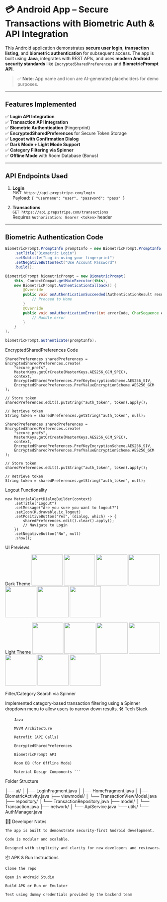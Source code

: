 
# 💳 Android App – Secure Transactions with Biometric Auth & API Integration

This Android application demonstrates **secure user login**, **transaction listing**, and **biometric authentication** for subsequent access. The app is built using **Java**, integrates with REST APIs, and uses **modern Android security standards** like `EncryptedSharedPreferences` and **BiometricPrompt API**.

> ✅ **Note**: App name and icon are AI-generated placeholders for demo purposes.

---

##  Features Implemented

✅ **Login API Integration**  
✅ **Transaction API Integration**  
✅ **Biometric Authentication** (Fingerprint)  
✅ **EncryptedSharedPreferences** for Secure Token Storage  
✅ **Logout with Confirmation Dialog**  
✅ **Dark Mode + Light Mode Support**  
✅ **Category Filtering via Spinner**  
✅ **Offline Mode** with Room Database (Bonus)  

---

##  API Endpoints Used

1. **Login**  
   `POST https://api.prepstripe.com/login`  
   Payload: `{ "username": "user", "password": "pass" }`

2. **Transactions**  
   `GET https://api.prepstripe.com/transactions`  
   Requires `Authorization: Bearer <token>` header

---

##  Biometric Authentication Code

```java
BiometricPrompt.PromptInfo promptInfo = new BiometricPrompt.PromptInfo.Builder()
    .setTitle("Biometric Login")
    .setSubtitle("Log in using your fingerprint")
    .setNegativeButtonText("Use Account Password")
    .build();

BiometricPrompt biometricPrompt = new BiometricPrompt(
    this, ContextCompat.getMainExecutor(this),
    new BiometricPrompt.AuthenticationCallback() {
        @Override
        public void onAuthenticationSucceeded(AuthenticationResult result) {
            // Proceed to Home
        }
        @Override
        public void onAuthenticationError(int errorCode, CharSequence errString) {
            // Handle error
        }
    }
);

biometricPrompt.authenticate(promptInfo);
```

EncryptedSharedPreferences Code
```
SharedPreferences sharedPreferences = EncryptedSharedPreferences.create(
    "secure_prefs",
    MasterKeys.getOrCreate(MasterKeys.AES256_GCM_SPEC),
    context,
    EncryptedSharedPreferences.PrefKeyEncryptionScheme.AES256_SIV,
    EncryptedSharedPreferences.PrefValueEncryptionScheme.AES256_GCM
);

// Store token
sharedPreferences.edit().putString("auth_token", token).apply();

// Retrieve token
String token = sharedPreferences.getString("auth_token", null);

SharedPreferences sharedPreferences = EncryptedSharedPreferences.create(
    "secure_prefs",
    MasterKeys.getOrCreate(MasterKeys.AES256_GCM_SPEC),
    context,
    EncryptedSharedPreferences.PrefKeyEncryptionScheme.AES256_SIV,
    EncryptedSharedPreferences.PrefValueEncryptionScheme.AES256_GCM
);

// Store token
sharedPreferences.edit().putString("auth_token", token).apply();

// Retrieve token
String token = sharedPreferences.getString("auth_token", null);
```
Logout Functionality
```
new MaterialAlertDialogBuilder(context)
    .setTitle("Logout")
    .setMessage("Are you sure you want to logout?")
    .setIcon(R.drawable.ic_logout)
    .setPositiveButton("Yes", (dialog, which) -> {
        sharedPreferences.edit().clear().apply();
        // Navigate to Login
    })
    .setNegativeButton("No", null)
    .show();
```

UI Previews

 Dark Theme
<img src="https://github.com/user-attachments/assets/47f11981-a720-4ec4-9776-add711e6cded" width="100"/> <img src="https://github.com/user-attachments/assets/c628dc53-f72c-4c53-9e8c-f59c24e4ec6f" width="100"/> <img src="https://github.com/user-attachments/assets/1a4646f7-8b75-4602-b68e-3813aba5c5c5" width="100"/> <img src="https://github.com/user-attachments/assets/ab0b64c9-b015-498f-9e13-c397e1b53e7d" width="100"/> <img src="https://github.com/user-attachments/assets/9b4088bc-0c62-4f9c-94b9-61c6196aabaa" width="100"/> <img src="https://github.com/user-attachments/assets/a3e08e9f-8699-4530-9a86-9b2bc8cff51c" width="100"/> <img src="https://github.com/user-attachments/assets/09c6812b-e697-4fc6-86c4-4edbe834c8dc" width="100"/>

 Light Theme
<img src="https://github.com/user-attachments/assets/08fc17d7-03ce-4241-8eef-d672ba2bb0f2" width="100"/> <img src="https://github.com/user-attachments/assets/8ce05ed2-6c15-40af-be7c-1c915a24e340" width="100"/> <img src="https://github.com/user-attachments/assets/3caaa725-5223-4776-aacd-5cd3f712d07a" width="100"/> <img src="https://github.com/user-attachments/assets/6f217a21-090c-4816-b4fd-2be54e1d4a23" width="100"/> <img src="https://github.com/user-attachments/assets/2c01ac91-1689-42fc-962c-52cd44af795f" width="100"/> <img src="https://github.com/user-attachments/assets/a633cfc6-3ad0-48a6-9599-ac33d5d4ec28" width="100"/> <img src="https://github.com/user-attachments/assets/52c63100-a085-47c4-b917-3db7e3f2ee64" width="100"/>


Filter/Category Search via Spinner

Implemented category-based transaction filtering using a Spinner dropdown menu to allow users to narrow down results.
🛠 Tech Stack
```
    Java

    MVVM Architecture

    Retrofit (API Calls)

    EncryptedSharedPreferences

    BiometricPrompt API

    Room DB (for Offline Mode)

    Material Design Components ```
```
Folder Structure

├── ui/
│   ├── LoginFragment.java
│   ├── HomeFragment.java
│   ├── BiometricActivity.java
├── viewmodel/
│   └── TransactionViewModel.java
├── repository/
│   └── TransactionRepository.java
├── model/
│   └── Transaction.java
├── network/
│   └── ApiService.java
└── utils/
    └── AuthManager.java

🧑‍💻 Developer Notes

    The app is built to demonstrate security-first Android development.

    Code is modular and scalable.

    Designed with simplicity and clarity for new developers and reviewers.

📦 APK & Run Instructions

    Clone the repo

    Open in Android Studio

    Build APK or Run on Emulator

    Test using dummy credentials provided by the backend team


